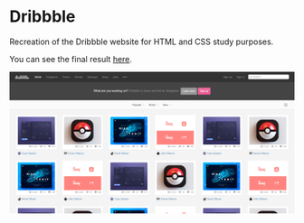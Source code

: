 # Dribbble

Recreation of the Dribbble website for HTML and CSS study purposes.

You can see the final result [here](https://cauequeiroz.github.io/dribbble/).

![screenshot](screenshot.png)

